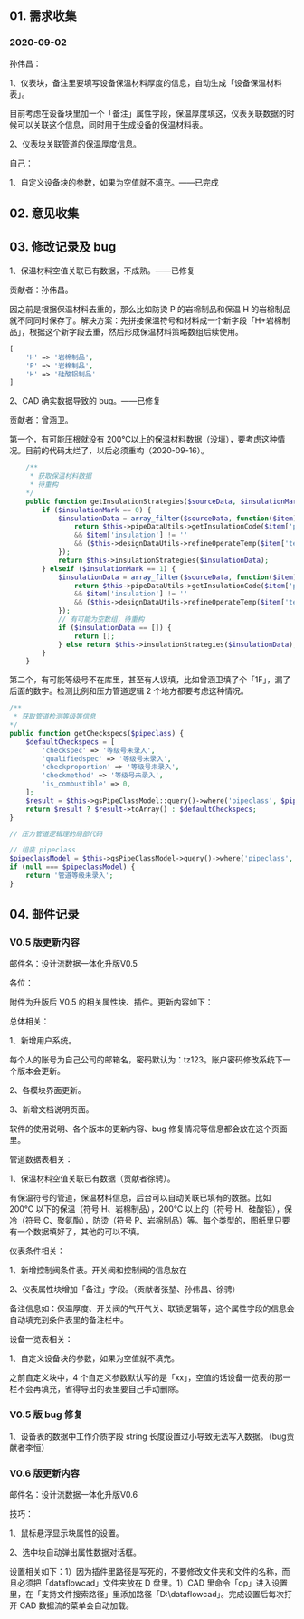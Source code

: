 ## 01. 需求收集

### 2020-09-02

孙伟昌：

1、仪表块，备注里要填写设备保温材料厚度的信息，自动生成「设备保温材料表」。

目前考虑在设备块里加一个「备注」属性字段，保温厚度填这，仪表关联数据的时候可以关联这个信息，同时用于生成设备的保温材料表。

2、仪表块关联管道的保温厚度信息。

自己：

1、自定义设备块的参数，如果为空值就不填充。——已完成

## 02. 意见收集

## 03. 修改记录及 bug

1、保温材料空值关联已有数据，不成熟。——已修复

贡献者：孙伟昌。

因之前是根据保温材料去重的，那么比如防烫 P 的岩棉制品和保温 H 的岩棉制品就不同同时保存了。解决方案：先拼接保温符号和材料成一个新字段「H+岩棉制品」，根据这个新字段去重，然后形成保温材料策略数组后续使用。

```php
[
    'H' => '岩棉制品',
    'P' => '岩棉制品',
    'H' => '硅酸铝制品'
]

```

2、CAD 确实数据导致的 bug。——已修复

贡献者：曾涵卫。

第一个，有可能压根就没有 200℃以上的保温材料数据（没填），要考虑这种情况。目前的代码太烂了，以后必须重构（2020-09-16）。

```php
    /**
     * 获取保温材料数据
     * 待重构
    */
    public function getInsulationStrategies($sourceData, $insulationMark) {
        if ($insulationMark == 0) {
            $insulationData = array_filter($sourceData, function($item) {
                return $this->pipeDataUtils->getInsulationCode($item['pipenum']) != ''
                && $item['insulation'] != ''
                && ($this->designDataUtils->refineOperateTemp($item['temp'])) < 200;
            });
            return $this->insulationStrategies($insulationData);
        } elseif ($insulationMark == 1) {
            $insulationData = array_filter($sourceData, function($item) {
                return $this->pipeDataUtils->getInsulationCode($item['pipenum']) != ''
                && $item['insulation'] != ''
                && ($this->designDataUtils->refineOperateTemp($item['temp'])) >= 200;
            });
            // 有可能为空数组，待重构
            if ($insulationData == []) {
                return [];
            } else return $this->insulationStrategies($insulationData);
        }
    }
```

第二个，有可能等级号不在库里，甚至有人误填，比如曾涵卫填了个「1F」，漏了后面的数字。检测比例和压力管道逻辑 2 个地方都要考虑这种情况。

```php
/**
 * 获取管道检测等级等信息
*/
public function getCheckspecs($pipeclass) {
    $defaultCheckspecs = [
        'checkspec' => '等级号未录入',
        'qualifiedspec' => '等级号未录入',
        'checkproportion' => '等级号未录入',
        'checkmethod' => '等级号未录入',
        'is_combustible' => 0,
    ];
    $result = $this->gsPipeClassModel::query()->where('pipeclass', $pipeclass)->first();
    return $result ? $result->toArray() : $defaultCheckspecs;
}

// 压力管道逻辑理的局部代码

// 组装 pipeclass
$pipeclassModel = $this->gsPipeClassModel->query()->where('pipeclass', $item['pipeclass'])->first();
if (null === $pipeclassModel) {
    return '管道等级未录入';
}
```

## 04. 邮件记录

### V0.5 版更新内容

邮件名：设计流数据一体化升版V0.5

各位：
 
附件为升版后 V0.5 的相关属性块、插件。更新内容如下：

总体相关：

1、新增用户系统。

每个人的账号为自己公司的邮箱名，密码默认为：tz123。账户密码修改系统下一个版本会更新。

2、各模块界面更新。

3、新增文档说明页面。

软件的使用说明、各个版本的更新内容、bug 修复情况等信息都会放在这个页面里。

管道数据表相关：

1、保温材料空值关联已有数据（贡献者徐骋）。

有保温符号的管道，保温材料信息，后台可以自动关联已填有的数据。比如 200℃ 以下的保温（符号 H、岩棉制品），200℃ 以上的（符号 H、硅酸铝），保冷（符号 C、聚氨酯），防烫（符号 P、岩棉制品）等。每个类型的，图纸里只要有一个数据填好了，其他的可以不填。

仪表条件相关：

1、新增控制阀条件表。开关阀和控制阀的信息放在

2、仪表属性块增加「备注」字段。（贡献者张堃、孙伟昌、徐骋）

备注信息如：保温厚度、开关阀的气开气关、联锁逻辑等，这个属性字段的信息会自动填充到条件表里的备注栏中。

设备一览表相关：

1、自定义设备块的参数，如果为空值就不填充。

之前自定义块中，4 个自定义参数默认写的是「xx」，空值的话设备一览表的那一栏不会再填充，省得导出的表里要自己手动删除。

### V0.5 版 bug 修复
 
1、设备表的数据中工作介质字段 string 长度设置过小导致无法写入数据。（bug贡献者李恒）
 
### V0.6 版更新内容

邮件名：设计流数据一体化升版V0.6

技巧：

1、鼠标悬浮显示块属性的设置。

2、选中块自动弹出属性数据对话框。

设置相关如下：1）因为插件里路径是写死的，不要修改文件夹和文件的名称，而且必须把「dataflowcad」文件夹放在 D 盘里。1）CAD 里命令「op」进入设置里，在「支持文件搜索路径」里添加路径「D:\dataflowcad」。完成设置后每次打开 CAD 数据流的菜单会自动加载。

